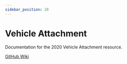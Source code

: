 ```yaml
---
sidebar_position: 20
---
```


# Vehicle Attachment

Documentation for the 2020 Vehicle Attachment resource.

[GitHub Wiki](https://github.com/inferno-collection/Vehicle-Attachment/wiki)

